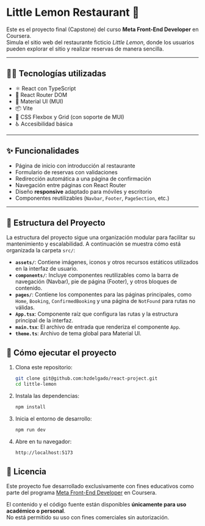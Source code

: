 # Little Lemon Restaurant 🍋

Este es el proyecto final (Capstone) del curso **Meta Front-End Developer** en Coursera.  
Simula el sitio web del restaurante ficticio *Little Lemon*, donde los usuarios pueden explorar el sitio y realizar reservas de manera sencilla.

---

## 🧑‍💻 Tecnologías utilizadas

- ⚛️ React con TypeScript
- 🔀 React Router DOM
- 🎨 Material UI (MUI)
- 📦 Vite
- 🧱 CSS Flexbox y Grid (con soporte de MUI)
- ♿ Accesibilidad básica

---

## ✨ Funcionalidades

- Página de inicio con introducción al restaurante
- Formulario de reservas con validaciones
- Redirección automática a una página de confirmación
- Navegación entre páginas con React Router
- Diseño **responsive** adaptado para móviles y escritorio
- Componentes reutilizables (`Navbar`, `Footer`, `PageSection`, etc.)

---
## 📁 Estructura del Proyecto

La estructura del proyecto sigue una organización modular para facilitar su mantenimiento y escalabilidad. A continuación se muestra cómo está organizada la carpeta `src/`:

- **`assets/`**: Contiene imágenes, iconos y otros recursos estáticos utilizados en la interfaz de usuario.
- **`components/`**: Incluye componentes reutilizables como la barra de navegación (Navbar), pie de página (Footer), y otros bloques de contenido.
- **`pages/`**: Contiene los componentes para las páginas principales, como `Home`, `Booking`, `ConfirmedBooking` y una página de `NotFound` para rutas no válidas.
- **`App.tsx`**: Componente raíz que configura las rutas y la estructura principal de la interfaz.
- **`main.tsx`**: El archivo de entrada que renderiza el componente `App`.
- **`theme.ts`**: Archivo de tema global para Material UI.


## 🚀 Cómo ejecutar el proyecto

1. Clona este repositorio:
   ```bash
   git clone git@github.com:hzdelgado/react-project.git
   cd little-lemon
   ```
2. Instala las dependencias:
   ```bash
   npm install
   ```
3. Inicia el entorno de desarrollo:
   ```bash
   npm run dev
   ```
4. Abre en tu navegador:
   ```bash
   http://localhost:5173
   ```
## 📜 Licencia

Este proyecto fue desarrollado exclusivamente con fines educativos como parte del programa [Meta Front-End Developer](https://www.coursera.org/professional-certificates/meta-front-end-developer) en Coursera.

El contenido y el código fuente están disponibles **únicamente para uso académico o personal**.  
No está permitido su uso con fines comerciales sin autorización.

